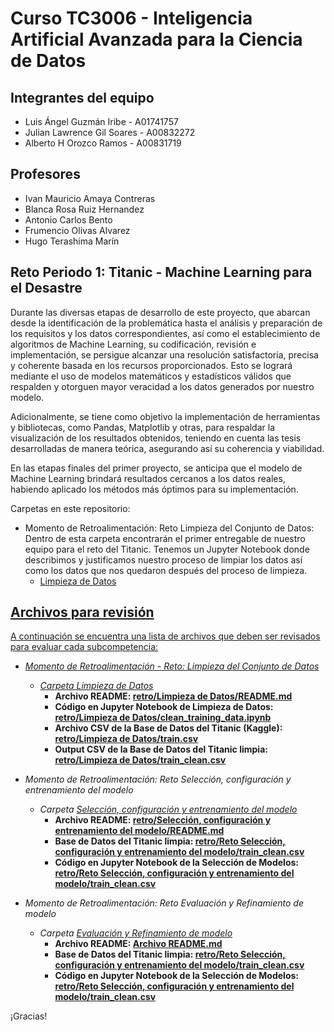# Curso TC3006 - Inteligencia Artificial Avanzada para la Ciencia de Datos

## Integrantes del equipo 
* Luis Ángel Guzmán Iribe - A01741757
* Julian Lawrence Gil Soares - A00832272
* Alberto H Orozco Ramos - A00831719

## Profesores
* Ivan Mauricio Amaya Contreras
* Blanca Rosa Ruiz Hernandez
* Antonio Carlos Bento
* Frumencio Olivas Alvarez
* Hugo Terashima Marín

## Reto Periodo 1: Titanic - Machine Learning para el Desastre

Durante las diversas etapas de desarrollo de este proyecto, que abarcan desde la identificación de la problemática hasta el análisis y preparación de los requisitos y los datos correspondientes, así como el establecimiento de algoritmos de Machine Learning, su codificación, revisión e implementación, se persigue alcanzar una resolución satisfactoria, precisa y coherente basada en los recursos proporcionados. Esto se logrará mediante el uso de modelos matemáticos y estadísticos válidos que respalden y otorguen mayor veracidad a los datos generados por nuestro modelo.

Adicionalmente, se tiene como objetivo la implementación de herramientas y bibliotecas, como Pandas, Matplotlib y otras, para respaldar la visualización de los resultados obtenidos, teniendo en cuenta las tesis desarrolladas de manera teórica, asegurando así su coherencia y viabilidad.

En las etapas finales del primer proyecto, se anticipa que el modelo de Machine Learning brindará resultados cercanos a los datos reales, habiendo aplicado los métodos más óptimos para su implementación.

Carpetas en este repositorio:

* Momento de Retroalimentación: Reto Limpieza del Conjunto de Datos: Dentro de esta carpeta encontrarán el primer entregable de nuestro equipo para el reto del Titanic. Tenemos un Jupyter Notebook donde describimos y justificamos nuestro proceso de limpiar los datos así como los datos que nos quedaron después del proceso de limpieza.
  * <a href="https://github.com/4lb3rt0r/TC3006_Equipo2/tree/main/retro/Limpieza%20de%20Datos">Limpieza de Datos

## Archivos para revisión
A continuación se encuentra una lista de archivos que deben ser revisados para evaluar cada subcompetencia:
* *Momento de Retroalimentación - Reto: Limpieza del Conjunto de Datos*
	* *Carpeta <a href="https://github.com/4lb3rt0r/TC3006_Equipo2/tree/main/retro/Limpieza%20de%20Datos">Limpieza de Datos</a>*
		* **Archivo README: <a href="https://github.com/4lb3rt0r/TC3006_Equipo2/blob/main/retro/Limpieza%20de%20Datos/README.md">retro/Limpieza de Datos/README.md</a>**
 		* **Código en Jupyter Notebook de Limpieza de Datos: <a href="https://github.com/4lb3rt0r/TC3006_Equipo2/blob/main/retro/Limpieza%20de%20Datos/clean_training_data.ipynb">retro/Limpieza de Datos/clean_training_data.ipynb</a>**
		* **Archivo CSV de la Base de Datos del Titanic (Kaggle): <a href="https://github.com/4lb3rt0r/TC3006_Equipo2/blob/main/retro/Limpieza%20de%20Datos/train.csv">retro/Limpieza de Datos/train.csv</a>**
		* **Output CSV de la Base de Datos del Titanic limpia: <a href="https://github.com/4lb3rt0r/TC3006_Equipo2/blob/main/retro/Limpieza%20de%20Datos/train_clean.csv">retro/Limpieza de Datos/train_clean.csv</a>**

* *Momento de Retroalimentación: Reto Selección, configuración y entrenamiento del modelo*
	* *Carpeta <a href="https://github.com/4lb3rt0r/TC3006_Equipo2/tree/main/retro/Reto%20Selecci%C3%B3n%2C%20configuraci%C3%B3n%20y%20entrenamiento%20del%20modelo">Selección, configuración y entrenamiento del modelo</a>*
		* **Archivo README: <a href="https://github.com/4lb3rt0r/TC3006_Equipo2/blob/main/retro/Reto%20Selecci%C3%B3n%2C%20configuraci%C3%B3n%20y%20entrenamiento%20del%20modelo/README.md">retro/Selección, configuración y entrenamiento del modelo/README.md</a>**
		* **Base de Datos del Titanic limpia: <a href="https://github.com/4lb3rt0r/TC3006_Equipo2/blob/main/retro/Reto%20Selecci%C3%B3n%2C%20configuraci%C3%B3n%20y%20entrenamiento%20del%20modelo/train_clean.csv">retro/Reto Selección, configuración y entrenamiento del modelo/train_clean.csv</a>**
		* **Código en Jupyter Notebook de la Selección de Modelos: <a href="https://github.com/4lb3rt0r/TC3006_Equipo2/blob/main/retro/Reto%20Selecci%C3%B3n%2C%20configuraci%C3%B3n%20y%20entrenamiento%20del%20modelo/Configuracion_Modelos.ipynb">retro/Reto Selección, configuración y entrenamiento del modelo/train_clean.csv</a>**

* *Momento de Retroalimentación: Reto Evaluación y Refinamiento de modelo*
	* *Carpeta <a href="https://github.com/4lb3rt0r/TC3006_Equipo2/tree/main/retro/Reto%20Evaluaci%C3%B3n%20y%20Refinamiento%20de%20modelo">Evaluación y Refinamiento de modelo</a>*
		* **Archivo README: <a href="https://github.com/4lb3rt0r/TC3006_Equipo2/blob/main/retro/Reto%20Evaluaci%C3%B3n%20y%20Refinamiento%20de%20modelo/README.md">Archivo README.md</a>**
		* **Base de Datos del Titanic limpia: <a href="https://github.com/4lb3rt0r/TC3006_Equipo2/blob/main/retro/Reto%20Selecci%C3%B3n%2C%20configuraci%C3%B3n%20y%20entrenamiento%20del%20modelo/train_clean.csv">retro/Reto Selección, configuración y entrenamiento del modelo/train_clean.csv</a>**
		* **Código en Jupyter Notebook de la Selección de Modelos: <a href="https://github.com/4lb3rt0r/TC3006_Equipo2/blob/main/retro/Reto%20Selecci%C3%B3n%2C%20configuraci%C3%B3n%20y%20entrenamiento%20del%20modelo/Configuracion_Modelos.ipynb">retro/Reto Selección, configuración y entrenamiento del modelo/train_clean.csv</a>**

¡Gracias!
